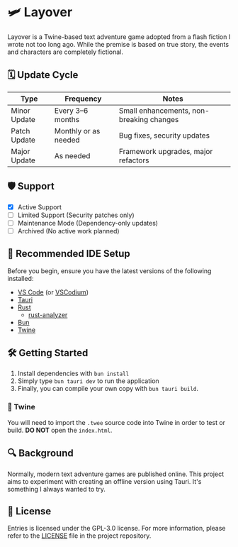 # 🛩️ Layover

Layover is a Twine-based text adventure game adopted from a flash fiction I wrote not too long ago. While the premise is based on true story, the events and characters are completely fictional.

## 🗓️ Update Cycle

| Type         | Frequency            | Notes                                    |
| ------------ | -------------------- | ---------------------------------------- |
| Minor Update | Every 3–6 months     | Small enhancements, non-breaking changes |
| Patch Update | Monthly or as needed | Bug fixes, security updates              |
| Major Update | As needed            | Framework upgrades, major refactors      |

## 🛡️ Support

- [x] Active Support
- [ ] Limited Support (Security patches only)
- [ ] Maintenance Mode (Dependency-only updates)
- [ ] Archived (No active work planned)

## 🧰 Recommended IDE Setup

Before you begin, ensure you have the latest versions of the following installed:

- [VS Code](https://code.visualstudio.com/) (or [VSCodium](https://vscodium.com/))
- [Tauri](https://marketplace.visualstudio.com/items?itemName=tauri-apps.tauri-vscode)
- [Rust](https://www.rust-lang.org/tools/install)
  - [rust-analyzer](https://marketplace.visualstudio.com/items?itemName=rust-lang.rust-analyzer)
- [Bun](https://bun.com/)
- [Twine](https://twinery.org/)

## 🛠️ Getting Started

1. Install dependencies with `bun install`
2. Simply type `bun tauri dev` to run the application
3. Finally, you can compile your own copy with `bun tauri build`.

### 📖 Twine

You will need to import the `.twee` source code into Twine in order to test or build. **DO NOT** open the `index.html`.

## 🔍 Background

Normally, modern text adventure games are published online. This project aims to experiment with creating an offline version using Tauri. It's something I always wanted to try.

## 📄 License

Entries is licensed under the GPL-3.0 license. For more information, please refer to the [LICENSE](LICENSE) file in the project repository.

